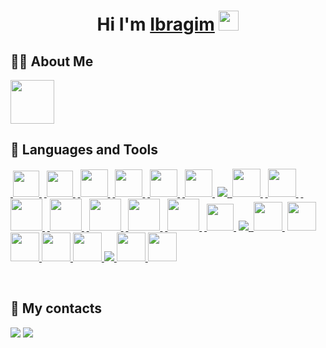 <h1 align="center"><span class="hi">Hi </span><span class="name">I'm</span> <a class="hi" href="https://github.com/Mahmudovibragim" target="_blank">Ibragim</a> 
<img src="https://github.com/blackcater/blackcater/raw/main/images/Hi.gif" height="32"/></h1>

## 🙋‍♂️ About Me

<a href="https://github.com/Mahmudovibragim">
  <img height="70" src="https://readme-typing-svg.herokuapp.com?color=FFE15D&lines=Frontend+Developer"/>
</a>


<!--
**MahmudovIbragim/MahmudovIbragim** is a ✨ _special_ ✨ repository because its `README.md` (this file) appears on your GitHub profile.

Here are some ideas to get you started:

- 🔭 I’m currently working on ...
- 🌱 I’m currently learning ...
- 👯 I’m looking to collaborate on ...
- 🤔 I’m looking for help with ...
- 💬 Ask me about ...
- 📫 How to reach me: ...
- 😄 Pronouns: ...
- ⚡ Fun fact: ...
-->
## 🚀 Languages and Tools

<p align="left">
    <a href="https://www.jetbrains.com/webstorm/" target="_blank">&nbsp<img  width="42px" src="https://upload.wikimedia.org/wikipedia/commons/7/71/WebStorm_Icon.png"/>&nbsp</a>
    <a href="https://www.jetbrains.com/idea/" target="_blank">&nbsp<img  width="42px" src="https://www.digiseller.ru/preview/554839/p1_3426434_98691a2e.png"/>&nbsp</a>
    <a href="https://code.visualstudio.com/" target="_blank">&nbsp<img  width="44px"src="https://i.ibb.co/z65rXyV/vs-code.png"/>&nbsp</a>
    <a href="https://learn.javascript.ru/" target="_blank">&nbsp<img width="44px" src="https://icon.icepanel.io/Technology/svg/JavaScript.svg"/>&nbsp</a> 
    <a href="https://www.typescriptlang.org/docs/handbook/react.html" target="_blank">&nbsp<img width="44px" src="https://i.ibb.co/myc6m6B/ica-FVm-C2-2x.jpg"/>&nbsp</a> 
    <a href="https://www.python.org/" target="_blank">&nbsp<img width="44px" src="https://icon.icepanel.io/Technology/svg/Python.svg"/>&nbsp</a> 
    <a href="https://reactjs.org/" target="_blank"> <img src="https://img.icons8.com/color/48/000000/react-native.png"/> </a>
     <a href="https://nextjs.org/" target="_blank">&nbsp<img  width="45px" src="https://i.ibb.co/0ymcg1H/259-oooo-plus-removebg-preview.png"/>&nbsp</a>
    <a href="https://vitejs.dev/" target="_blank">&nbsp<img  width="45px" src="https://i.ibb.co/5s7hH59/1.png"/>&nbsp</a>
    <a href="https://redux.js.org/" target="_blank">&nbsp<img width="51px" src="https://icon.icepanel.io/Technology/svg/Redux.svg"/>&nbsp</a> 
    <a href="https://sass-scss.ru/" target="_blank">&nbsp<img width="51px" src="https://i.ibb.co/Z6kGf6Z/3.png"/>&nbsp</a> 
    <a href="https://tailwindcss.com/" target="_blank">&nbsp<img width="51px" src="https://icon.icepanel.io/Technology/svg/Tailwind-CSS.svg"/>&nbsp</a> 
    <a href="https://mui.com/" target="_blank">&nbsp<img width="51px" src="https://icon.icepanel.io/Technology/svg/Material-UI.svg"/>&nbsp</a> 
    <a href="https://ant.design/" target="_blank">&nbsp<img width="51px" src="https://icon.icepanel.io/Technology/svg/Ant-Design.svg"/>&nbsp</a> 
    <a href="https://www.framer.com/motion/" target="_blank">&nbsp<img width="43px" src="https://i.ibb.co/JQ65k8b/image.png"/>&nbsp</a> 
    <a href="https://git-scm.com/" target="_blank"> <img src="https://img.icons8.com/color/48/000000/git.png"/> </a> 
    <a href="https://nodejs.org/en" target="_blank">&nbsp<img width="46px" src="https://i.ibb.co/xmg56GJ/image.png"/>&nbsp</a> 
    <a href="https://nestjs.com/" target="_blank"> <img width="46px" src="https://icon.icepanel.io/Technology/svg/Nest.js.svg"/> </a> 
    <a href="https://expressjs.com/" target="_blank"> <img width="46px" src="https://icon.icepanel.io/Technology/png-shadow-512/Express.png"/> </a> 
    <a href="https://www.postgresql.org/" target="_blank"> <img width="46px" src="https://icon.icepanel.io/Technology/svg/PostgresSQL.svg"/> </a>
    <a href="https://www.mongodb.com/pt-br/" target="_blank"> <img width="46px" src="https://icon.icepanel.io/Technology/svg/MongoDB.svg"/> </a>
    <a href="https://firebase.google.com/" target="_blank"> <img src="https://img.icons8.com/color/48/000000/firebase.png"/> </a> 
    <a href="https://insomnia.rest/" target="_blank"> <img width="46px" src="https://icon.icepanel.io/Technology/svg/Insomnia.svg"/> </a>
    <a href="https://www.figma.com/" target="_blank"> <img width="46px" src="https://icon.icepanel.io/Technology/svg/Figma.svg"/> </a>
</p>

<br/>

## 🙌 My contacts

<div class="contacts">
  <a href="https://wa.me/996706870391"><img src="https://img.shields.io/badge/-WhatsApp-090909?style=for-the-badge&logo=WhatsApp&logoColor=4ECB5A"></a>
  <a href="https://t.me/NitroCoderX"><img src="https://img.shields.io/badge/-Telegram-090909?style=for-the-badge&logo=telegram&logoColor=27A0D9"></a>
</div>
